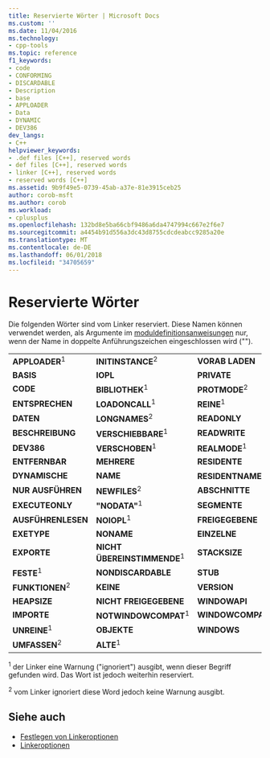 ```yaml
---
title: Reservierte Wörter | Microsoft Docs
ms.custom: ''
ms.date: 11/04/2016
ms.technology:
- cpp-tools
ms.topic: reference
f1_keywords:
- code
- CONFORMING
- DISCARDABLE
- Description
- base
- APPLOADER
- Data
- DYNAMIC
- DEV386
dev_langs:
- C++
helpviewer_keywords:
- .def files [C++], reserved words
- def files [C++], reserved words
- linker [C++], reserved words
- reserved words [C++]
ms.assetid: 9b9f49e5-0739-45ab-a37e-81e3915ceb25
author: corob-msft
ms.author: corob
ms.workload:
- cplusplus
ms.openlocfilehash: 132bd8e5ba66cbf9486a6da4747994c667e2f6e7
ms.sourcegitcommit: a4454b91d556a3dc43d8755cdcdeabcc9285a20e
ms.translationtype: MT
ms.contentlocale: de-DE
ms.lasthandoff: 06/01/2018
ms.locfileid: "34705659"
---
```

# <a name="reserved-words"></a>Reservierte Wörter

Die folgenden Wörter sind vom Linker reserviert. Diese Namen können verwendet werden, als Argumente im [moduldefinitionsanweisungen](../../build/reference/module-definition-dot-def-files.md) nur, wenn der Name in doppelte Anführungszeichen eingeschlossen wird ("").

||||
|-|-|-|
|**APPLOADER**<sup>1</sup>|**INITINSTANCE**<sup>2</sup>|**VORAB LADEN**|
|**BASIS**|**IOPL**|**PRIVATE**|
|**CODE**|**BIBLIOTHEK**<sup>1</sup>|**PROTMODE**<sup>2</sup>|
|**ENTSPRECHEN**|**LOADONCALL**<sup>1</sup>|**REINE**<sup>1</sup>|
|**DATEN**|**LONGNAMES**<sup>2</sup>|**READONLY**|
|**BESCHREIBUNG**|**VERSCHIEBBARE**<sup>1</sup>|**READWRITE**|
|**DEV386**|**VERSCHOBEN**<sup>1</sup>|**REALMODE**<sup>1</sup>|
|**ENTFERNBAR**|**MEHRERE**|**RESIDENTE**|
|**DYNAMISCHE**|**NAME**|**RESIDENTNAME**<sup>1</sup>|
|**NUR AUSFÜHREN**|**NEWFILES**<sup>2</sup>|**ABSCHNITTE**|
|**EXECUTEONLY**|**"NODATA"**<sup>1</sup>|**SEGMENTE**|
|**AUSFÜHRENLESEN**|**NOIOPL**<sup>1</sup>|**FREIGEGEBENE**|
|**EXETYPE**|**NONAME**|**EINZELNE**|
|**EXPORTE**|**NICHT ÜBEREINSTIMMENDE**<sup>1</sup>|**STACKSIZE**|
|**FESTE**<sup>1</sup>|**NONDISCARDABLE**|**STUB**|
|**FUNKTIONEN**<sup>2</sup>|**KEINE**|**VERSION**|
|**HEAPSIZE**|**NICHT FREIGEGEBENE**|**WINDOWAPI**|
|**IMPORTE**|**NOTWINDOWCOMPAT**<sup>1</sup>|**WINDOWCOMPAT**|
|**UNREINE**<sup>1</sup>|**OBJEKTE**|**WINDOWS**|
|**UMFASSEN**<sup>2</sup>|**ALTE**<sup>1</sup>||

<sup>1</sup> der Linker eine Warnung ("ignoriert") ausgibt, wenn dieser Begriff gefunden wird. Das Wort ist jedoch weiterhin reserviert.

<sup>2</sup> vom Linker ignoriert diese Word jedoch keine Warnung ausgibt.

## <a name="see-also"></a>Siehe auch

- [Festlegen von Linkeroptionen](../../build/reference/setting-linker-options.md)
- [Linkeroptionen](../../build/reference/linker-options.md)